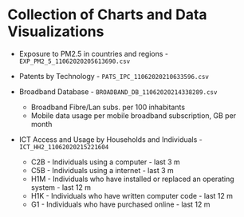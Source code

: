 # Collection of Charts and Data Visualizations

- Exposure to PM2.5 in countries and regions - `EXP_PM2_5_11062020205613690.csv`
- Patents by Technology - `PATS_IPC_11062020210633596.csv`
- Broadband Database - `BROADBAND_DB_11062020214338289.csv`
    - Broadband Fibre/Lan subs. per 100 inhabitants
    - Mobile data usage per mobile broadband subscription, GB per month
    
- ICT Access and Usage by Households and Individuals - `ICT_HH2_11062020215221604`
    - C2B - Individuals using a computer - last 3 m
    - C5B - Individuals using a internet - last 3 m
    - H1M - Individuals who have installed or replaced an operating system - last 12 m
    - H1K - Individuals who have written computer code - last 12 m
    - G1 - Individuals who have purchased online - last 12 m
    